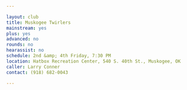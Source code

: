 ```yaml
---

layout: club
title: Muskogee Twirlers
mainstream: yes
plus: yes
advanced: no
rounds: no
hearassist: no
schedule: 2nd &amp; 4th Friday, 7:30 PM
location: Hatbox Recreation Center, 540 S. 40th St., Muskogee, OK
caller: Larry Conner
contact: (918) 682-0043

---
```


